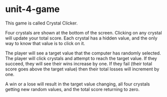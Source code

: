 # unit-4-game

This game is called Crystal Clicker.

Four crystals are shown at the bottom of the screen. Clicking on any crystal will update your total score. Each crystal has a hidden value, and the only way to know that value is to click on it.

The player will see a target value that the computer has randomly selected. The player will click crystals and attempt to reach the target value. If they succeed, they will see their wins increase by one. If they fail (their total score goes above the target value) then their total losses will increment by one.

A win or a lose will result in the target value changing, all four crystals getting new random values, and the total score returning to zero.
